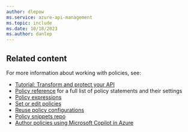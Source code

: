 ```yaml
---
author: dlepow
ms.service: azure-api-management
ms.topic: include
ms.date: 10/18/2023
ms.author: danlep
---
```

## Related content

For more information about working with policies, see:

+ [Tutorial: Transform and protect your API](../articles/api-management/transform-api.md)
+ [Policy reference](../articles/api-management/api-management-policies.md) for a full list of policy statements and their settings
+ [Policy expressions](../articles/api-management/api-management-policy-expressions.md)
+ [Set or edit policies](../articles/api-management/set-edit-policies.md)
+ [Reuse policy configurations](../articles/api-management/policy-fragments.md)
+ [Policy snippets repo](https://github.com/Azure/api-management-policy-snippets)	
+ [Author policies using Microsoft Copilot in Azure](../articles/copilot/author-api-management-policies.md?toc=%2Fazure%2Fapi-management%2Ftoc.json&bc=/azure/api-management/breadcrumb/toc.json)